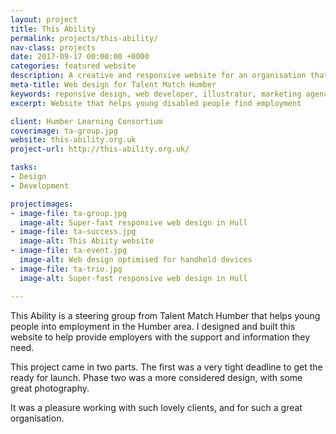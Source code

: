 ```yaml
---
layout: project
title: This Ability
permalink: projects/this-ability/
nav-class: projects
date: 2017-09-17 00:00:00 +0000
categories: featured website
description: A creative and responsive website for an organisation that helps local people into employment in the Humber Local Enterprise Partnership area.
meta-title: Web design for Talent Match Humber
keywords: reponsive design, web developer, illustrator, marketing agency, Hull
excerpt: Website that helps young disabled people find employment

client: Humber Learning Consortium
coverimage: ta-group.jpg
website: this-ability.org.uk
project-url: http://this-ability.org.uk/

tasks:
- Design
- Development

projectimages:
- image-file: ta-group.jpg
  image-alt: Super-fast responsive web design in Hull
- image-file: ta-success.jpg
  image-alt: This Abiity website
- image-file: ta-event.jpg
  image-alt: Web design optimised for handheld devices
- image-file: ta-trio.jpg
  image-alt: Super-fast responsive web design in Hull

---
```


This Ability is a steering group from Talent Match Humber that helps young people into employment in the Humber area. I designed and built this website to help provide employers with the support and information they need.

This project came in two parts. The first was a very tight deadline to get the ready for launch. Phase two was a more considered design, with some great photography.

It was a pleasure working with such lovely clients, and for such a great organisation.
